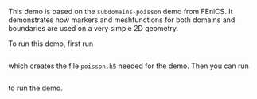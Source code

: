 This demo is based on the `subdomains-poisson` demo from FEniCS. It demonstrates how markers and meshfunctions for both domains and boundaries are used on a very simple 2D geometry.

To run this demo, first run

```python3 create_geometry.py
```

which creates the file `poisson.h5` needed for the demo. Then you can run

```python3 demo_poisson.h5
```

to run the demo.
